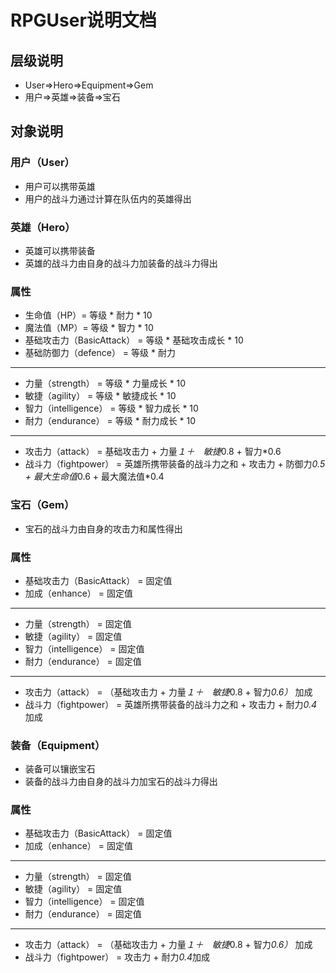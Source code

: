 # RPGUser说明文档

## 层级说明
* User=>Hero=>Equipment=>Gem
* 用户=>英雄=>装备=>宝石

## 对象说明

### 用户（User）
* 用户可以携带英雄
* 用户的战斗力通过计算在队伍内的英雄得出


### 英雄（Hero）
* 英雄可以携带装备
* 英雄的战斗力由自身的战斗力加装备的战斗力得出

### 属性
* 生命值（HP）= 等级 * 耐力 * 10
* 魔法值（MP）= 等级 * 智力 * 10
* 基础攻击力（BasicAttack） = 等级 * 基础攻击成长 * 10
* 基础防御力（defence） = 等级 * 耐力
*******
* 力量（strength） = 等级 * 力量成长 * 10 
* 敏捷（agility） = 等级 * 敏捷成长 * 10
* 智力（intelligence） = 等级 * 智力成长 * 10
* 耐力（endurance） = 等级 * 耐力成长 * 10
*******
* 攻击力（attack） = 基础攻击力 + 力量*１＋　敏捷*0.8 + 智力*0.6
* 战斗力（fightpower） = 英雄所携带装备的战斗力之和 + 攻击力 + 防御力*0.5 + 最大生命值*0.6 + 最大魔法值*0.4


### 宝石（Gem）
* 宝石的战斗力由自身的攻击力和属性得出

### 属性
* 基础攻击力（BasicAttack） = 固定值
* 加成（enhance） = 固定值
*******
* 力量（strength） = 固定值
* 敏捷（agility） = 固定值
* 智力（intelligence） = 固定值
* 耐力（endurance） = 固定值
*******
* 攻击力（attack） = （基础攻击力 + 力量*１＋　敏捷*0.8 + 智力*0.6）* 加成
* 战斗力（fightpower） = 英雄所携带装备的战斗力之和 + 攻击力 + 耐力*0.4*加成

### 装备（Equipment）
* 装备可以镶嵌宝石
* 装备的战斗力由自身的战斗力加宝石的战斗力得出

### 属性
* 基础攻击力（BasicAttack） = 固定值
* 加成（enhance） = 固定值
*******
* 力量（strength） = 固定值
* 敏捷（agility） = 固定值
* 智力（intelligence） = 固定值
* 耐力（endurance） = 固定值
*******
* 攻击力（attack） = （基础攻击力 + 力量*１＋　敏捷*0.8 + 智力*0.6）* 加成
* 战斗力（fightpower） = 攻击力 + 耐力*0.4*加成
